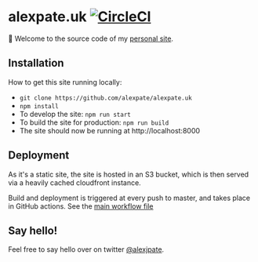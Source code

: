 # alexpate.uk [![CircleCI](https://circleci.com/gh/alexpate/alexpate.uk.svg?style=svg)](https://circleci.com/gh/alexpate/alexpate.uk)

👋 Welcome to the source code of my [personal site](https://alexpate.uk).

## Installation

How to get this site running locally:

- `git clone https://github.com/alexpate/alexpate.uk`
- `npm install`
- To develop the site: `npm run start`
- To build the site for production: `npm run build`
- The site should now be running at http://localhost:8000

## Deployment

As it's a static site, the site is hosted in an S3 bucket, which is then served via a heavily cached cloudfront instance.

Build and deployment is triggered at every push to master, and takes place in GitHub actions. See the [main workflow file](.github/workflows/build-and-deploy.yml)

## Say hello!

Feel free to say hello over on twitter [@alexjpate](http://twitter.com/alexjpate).
